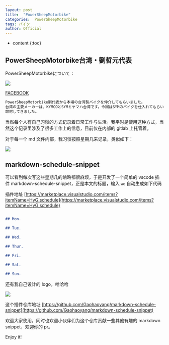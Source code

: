 ```yaml
---
layout: post
title:  "PowerSheepMotorbike"
categories:  PowerSheepMotorbike
tags: バイク 
author: Official
---
```


* content
{:toc}

## PowerSheepMotorbike台湾・劉哲元代表

PowerSheepMotorbikeについて：

![](https://raw.githubusercontent.com/takagotch/page467/master/assets/img/P_20210509_120910.jpg)

[FACEBOOK](https://www.facebook.com/powersheepmotorbike)


``` bash
PowerSheepMotorbike劉代表から本場の台湾製バイクを仲介してもらいました。
台湾の主要メーカーは、KYMCOとSYMとヤマハ台湾です。今回はSYMのバイクを仕入れてもらいました。
取材してきました。

```


当然每个人有自己习惯的方式记录着日常工作与生活。我平时是使用这种方式，当然这个记录里涉及了很多工作上的信息，目前仅在内部的 gitlab 上托管着。

对于每一个 md 文件内部，我习惯按照星期几来记录，类似如下：

![](https://raw.githubusercontent.com/takagotch/page467/master/assets/img/P_20210509_120910.jpg)

## markdown-schedule-snippet

可以看到每次写这些星期几的缩略都很麻烦，于是开发了一个简单的 vscode 插件 markdown-schedule-snippet，正是本文的标题，输入 `we` 自动生成如下代码

插件地址 [https://marketplace.visualstudio.com/items?itemName=HyG.schedule](https://marketplace.visualstudio.com/items?itemName=HyG.schedule)

``` markdown

## Mon.

## Tue.

## Wed.

## Thur.

## Fri.

## Sat.

## Sun.

```

还有我自己设计的 logo，哈哈哈


![](https://user-gold-cdn.xitu.io/2018/10/10/1665d564192bc6bb?w=256&h=256&f=png&s=51734)

这个插件仓库地址 [https://github.com/Gaohaoyang/markdown-schedule-snippet](https://github.com/Gaohaoyang/markdown-schedule-snippet)

欢迎大家使用，同时也欢迎小伙伴们为这个仓库贡献一些其他有趣的 markdown snippet，欢迎你的 pr。

Enjoy it!








